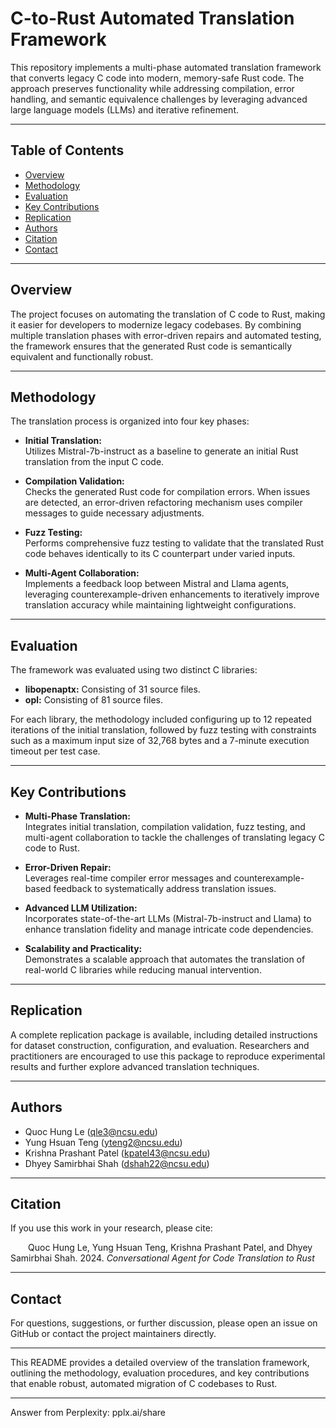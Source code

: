 # C-to-Rust Automated Translation Framework

This repository implements a multi-phase automated translation framework that converts legacy C code into modern, memory-safe Rust code. The approach preserves functionality while addressing compilation, error handling, and semantic equivalence challenges by leveraging advanced large language models (LLMs) and iterative refinement.

---

## Table of Contents

- [Overview](#overview)
- [Methodology](#methodology)
- [Evaluation](#evaluation)
- [Key Contributions](#key-contributions)
- [Replication](#replication)
- [Authors](#authors)
- [Citation](#citation)
- [Contact](#contact)

---

## Overview

The project focuses on automating the translation of C code to Rust, making it easier for developers to modernize legacy codebases. By combining multiple translation phases with error-driven repairs and automated testing, the framework ensures that the generated Rust code is semantically equivalent and functionally robust.

---

## Methodology

The translation process is organized into four key phases:

- **Initial Translation:**  
  Utilizes Mistral-7b-instruct as a baseline to generate an initial Rust translation from the input C code.

- **Compilation Validation:**  
  Checks the generated Rust code for compilation errors. When issues are detected, an error-driven refactoring mechanism uses compiler messages to guide necessary adjustments.

- **Fuzz Testing:**  
  Performs comprehensive fuzz testing to validate that the translated Rust code behaves identically to its C counterpart under varied inputs.

- **Multi-Agent Collaboration:**  
  Implements a feedback loop between Mistral and Llama agents, leveraging counterexample-driven enhancements to iteratively improve translation accuracy while maintaining lightweight configurations.

---

## Evaluation

The framework was evaluated using two distinct C libraries:

- **libopenaptx:** Consisting of 31 source files.
- **opl:** Consisting of 81 source files.

For each library, the methodology included configuring up to 12 repeated iterations of the initial translation, followed by fuzz testing with constraints such as a maximum input size of 32,768 bytes and a 7-minute execution timeout per test case.

---

## Key Contributions

- **Multi-Phase Translation:**  
  Integrates initial translation, compilation validation, fuzz testing, and multi-agent collaboration to tackle the challenges of translating legacy C code to Rust.

- **Error-Driven Repair:**  
  Leverages real-time compiler error messages and counterexample-based feedback to systematically address translation issues.

- **Advanced LLM Utilization:**  
  Incorporates state-of-the-art LLMs (Mistral-7b-instruct and Llama) to enhance translation fidelity and manage intricate code dependencies.

- **Scalability and Practicality:**  
  Demonstrates a scalable approach that automates the translation of real-world C libraries while reducing manual intervention.

---

## Replication

A complete replication package is available, including detailed instructions for dataset construction, configuration, and evaluation. Researchers and practitioners are encouraged to use this package to reproduce experimental results and further explore advanced translation techniques.

---

## Authors

- Quoc Hung Le (qle3@ncsu.edu)  
- Yung Hsuan Teng (yteng2@ncsu.edu)  
- Krishna Prashant Patel (kpatel43@ncsu.edu)  
- Dhyey Samirbhai Shah (dshah22@ncsu.edu)

---

## Citation

If you use this work in your research, please cite:

  Quoc Hung Le, Yung Hsuan Teng, Krishna Prashant Patel, and Dhyey Samirbhai Shah. 2024. *Conversational Agent for Code Translation to Rust*

---

## Contact

For questions, suggestions, or further discussion, please open an issue on GitHub or contact the project maintainers directly.

---

This README provides a detailed overview of the translation framework, outlining the methodology, evaluation procedures, and key contributions that enable robust, automated migration of C codebases to Rust.

---
Answer from Perplexity: pplx.ai/share
